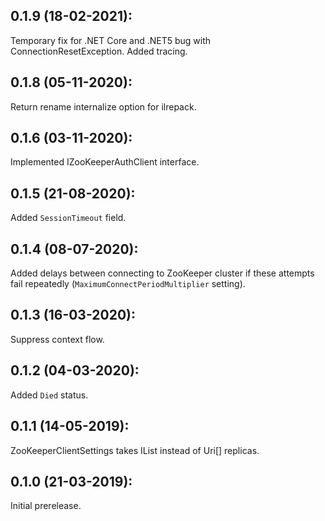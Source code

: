 ## 0.1.9 (18-02-2021):

Temporary fix for .NET Core and .NET5 bug with ConnectionResetException.
Added tracing.

## 0.1.8 (05-11-2020):

Return rename internalize option for ilrepack.

## 0.1.6 (03-11-2020):

Implemented IZooKeeperAuthClient interface.

## 0.1.5 (21-08-2020):

Added `SessionTimeout` field.


## 0.1.4 (08-07-2020):

Added delays between connecting to ZooKeeper cluster if these attempts fail repeatedly (`MaximumConnectPeriodMultiplier` setting).

## 0.1.3 (16-03-2020):

Suppress context flow.

## 0.1.2 (04-03-2020):

Added `Died` status.

## 0.1.1 (14-05-2019): 

ZooKeeperClientSettings takes IList<Uri> instead of Uri[] replicas.

## 0.1.0 (21-03-2019): 

Initial prerelease.